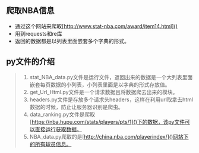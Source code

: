 ## 爬取NBA信息
- 通过这个网站来爬取[http://www.stat-nba.com/award/item14.html]()
- 用到requests和re库
- 返回的数据都是以列表里面嵌套多个字典的形式。

## py文件的介绍
> 1. stat_NBA_data.py文件是运行文件，返回出来的数据是一个大列表里面嵌套每页数据的小列表，小列表里面是以字典的形式存放值。
> 2. get_Url_Html.py文件是一个请求数据且将数据爬去出来的模块。
> 3. headers.py文件是存放多个请求头headers，这样在利用url取拿去html数据的时候，防止让服务器识别是爬虫。
> 4. data_ranking.py文件是爬取[https://nba.hupu.com/stats/players/pts/1]()下的数据，该py文件可以直接运行获取数据。
> 5. NBA_data.py爬取的是[http://china.nba.com/playerindex/]()网站下的所有球员信息。